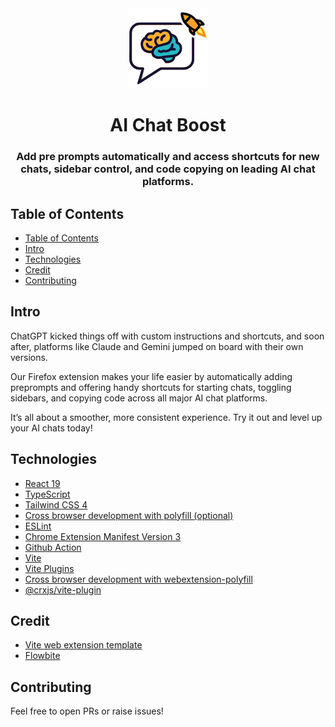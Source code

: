 <div align="center">
<img src="public/icon-128.png" alt="logo"/>
<h1> AI Chat Boost</h1>
<h3>Add pre prompts automatically and access shortcuts for new chats, sidebar control, and code copying on leading AI chat platforms.</h3>
</div>

## Table of Contents

- [Table of Contents](#table-of-contents)
- [Intro ](#intro-)
- [Technologies ](#technologies-)
- [Credit](#credit)
- [Contributing ](#contributing-)

## Intro <a name="intro"></a>

ChatGPT kicked things off with custom instructions and shortcuts, and soon after, platforms like Claude and Gemini jumped on board with their own versions.

Our Firefox extension makes your life easier by automatically adding preprompts and offering handy shortcuts for starting chats, toggling sidebars, and copying code across all major AI chat platforms.

It’s all about a smoother, more consistent experience. Try it out and level up your AI chats today!

## Technologies <a name="technologies"></a>

- [React 19](https://reactjs.org/)
- [TypeScript](https://www.typescriptlang.org/)
- [Tailwind CSS 4](https://tailwindcss.com/)
- [Cross browser development with polyfill (optional)](https://github.com/mozilla/webextension-polyfill?tab=readme-ov-file#basic-setup-with-module-bundlers)
- [ESLint](https://eslint.org/)
- [Chrome Extension Manifest Version 3](https://developer.chrome.com/docs/extensions/mv3/intro/)
- [Github Action](https://github.com/zougari47/ai-chat-boost/actions/workflows/ci.yml)
- [Vite](https://vitejs.dev/)
- [Vite Plugins](https://vitejs.dev/guide/api-plugin.html)
- [Cross browser development with webextension-polyfill](https://github.com/mozilla/webextension-polyfill?tab=readme-ov-file#webextension-browser-api-polyfill)
- [@crxjs/vite-plugin](https://crxjs.dev/vite-plugin)

## Credit

- [Vite web extension template](https://github.com/JohnBra/vite-web-extension)
- [Flowbite](https://flowbite.com/)

## Contributing <a name="contributing"></a>

Feel free to open PRs or raise issues!
